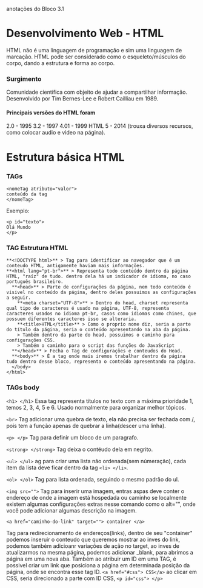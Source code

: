 anotações do Bloco 3.1
# Desenvolvimento Web - HTML

HTML não é uma linguagem de programação e sim uma linguagem de marcação.
HTML pode ser considerado como o esqueleto/músculos do corpo, dando a estrutura e forma ao corpo.

### Surgimento

Comunidade científica com objeito de ajudar a compartilhar informação.
Desenvolvido por Tim Bernes-Lee e Robert Cailliau em 1989.

#### Principais versões do HTML foram

2.0 - 1995
3.2 - 1997
4.01 - 1999
HTML 5 - 2014 (trouxa diversos recursos, como colocar audio e video na página).

# Estrutura básica HTML

### TAGs

```
<nomeTag atributo="valor">
conteúdo da tag
</nomeTag>
```

Exemplo:

```
<p id="texto">
Olá Mundo
</p>
```

### TAG Estrutura HTML

```
**<!DOCTYPE html>** > Tag para identificar ao navegador que é um conteudo HTML, antigamente haviam mais informações.
**<html lang="pt-br">** > Representa todo conteúdo dentro da página HTML, "raíz" de tudo. dentro dela há um indicador de idioma, no caso português brasileiro.
  **<head>** > Parte de configurações da página, nem todo conteúdo é visivel no conteúdo da página, dentro deles possuimos as configurações a seguir.
    **<meta charset="UTF-8">** > Dentro do head, charset representa qual tipo de caracteres é usado na página, UTF-8, representa caracteres usados no idioma pt-br, casos como idiomas como chines, que possuem diferentes caracteres isso se alteraria.
    **<title>HTML</title>** > Como o proprio nome diz, seria a parte do título da página, seria o conteúdo apresentando na aba da página.
    > Também dentro da parte do head, possuimos o caminho para configurações CSS.
    > Também o caminho para o script das funções do JavaScript
  **</head>** > Fecha o Tag de configurações e conteudos do Head.
  **<body>** > É a tag onde mais iremos trabalhar dentro da página tudo dentro desse bloco, representa o conteúdo apresentando na página.
  </body>
</html>
```

### TAGs body

```<h1> </h1>```
Essa tag representa títulos no texto com a máxima prioridade 1, temos 2, 3, 4, 5 e 6. Usado normalmente para organizar melhor tópicos.

```<br>```
Tag adicionar uma quebra de texto, ela não precisa ser fechada com /, pois tem a função apenas de quebrar a linha(descer uma linha).

```<p> </p>```
Tag para definir um bloco de um paragrafo.

```<strong> </strong>```
Tag deixa o contéudo dela em negrito.

```<ul> </ul>```
ag para criar uma lista não ordenada(sem númeração), cada item da lista deve ficar dentro da tag `<li> </li>`.

```<ol> </ol>```
Tag para lista ordenada, seguindo o mesmo padrão do ul.

```<img src="">```
Tag para inserir uma imagem, entras aspas deve conter o endereço de onde a imagem está hospedada ou caminho se localmente existem algumas configurações extras nesse comando como o alt="", onde você pode adicionar algumas descrição na imagem.

```<a href="caminho-do-link" target=""> container </a>```

Tag para redirecionamento de endereços(links), dentro de seu "container" podemos inseruir o conteudo que queremos mostrar ao inves do link, podemos também adicioanr variações de ação no target, ao inves de atualizarmos na mesma página, podemos adicionar _blank, para abrimos a página em uma nova aba.
Também ao atribuir um ID em uma TAG, é possivel criar um link que posiciona a página em determinada posição da página, onde se encontra esse tag ID. `<a href="#css"> CSS</a>` ao clicar em CSS, seria direcionado a parte com ID CSS, `<p id="css"> </p>`